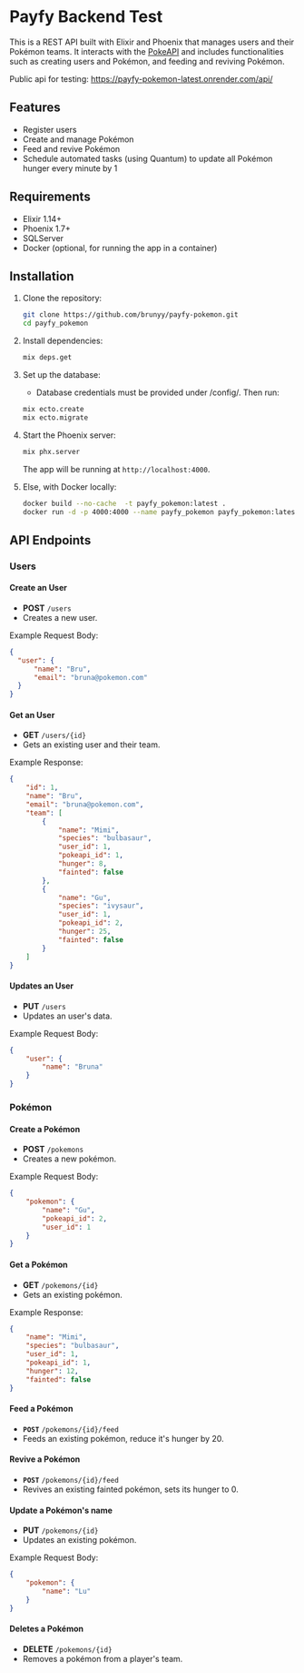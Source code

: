 # Payfy Backend Test

This is a REST API built with Elixir and Phoenix that manages users and their Pokémon teams. It interacts with the [PokeAPI](https://pokeapi.co/) and includes functionalities such as creating users and Pokémon, and feeding and reviving Pokémon.

Public api for testing: https://payfy-pokemon-latest.onrender.com/api/

## Features
- Register users
- Create and manage Pokémon
- Feed and revive Pokémon
- Schedule automated tasks (using Quantum) to update all Pokémon hunger every minute by 1

## Requirements
- Elixir 1.14+
- Phoenix 1.7+
- SQLServer
- Docker (optional, for running the app in a container)

## Installation

1. Clone the repository:

    ```bash
    git clone https://github.com/brunyy/payfy-pokemon.git
    cd payfy_pokemon
    ```

2. Install dependencies:

    ```bash
    mix deps.get
    ```

3. Set up the database:
    - Database credentials must be provided under /config/. Then run:

    ```bash
    mix ecto.create
    mix ecto.migrate
    ```

4. Start the Phoenix server:

    ```bash
    mix phx.server
    ```

    The app will be running at `http://localhost:4000`.

5. Else, with Docker locally:
        
      ```bash
      docker build --no-cache  -t payfy_pokemon:latest .
      docker run -d -p 4000:4000 --name payfy_pokemon payfy_pokemon:latest
      ```

## API Endpoints

### Users

#### Create an User
- **POST** `/users`
- Creates a new user.

Example Request Body:
```json
{
  "user": {
      "name": "Bru",
      "email": "bruna@pokemon.com"
  }
}
```

#### Get an User 
- **GET** `/users/{id}`
- Gets an existing user and their team.

Example Response:
```json
{
    "id": 1,
    "name": "Bru",
    "email": "bruna@pokemon.com",
    "team": [
        {
            "name": "Mimi",
            "species": "bulbasaur",
            "user_id": 1,
            "pokeapi_id": 1,
            "hunger": 8,
            "fainted": false
        },
        {
            "name": "Gu",
            "species": "ivysaur",
            "user_id": 1,
            "pokeapi_id": 2,
            "hunger": 25,
            "fainted": false
        }
    ]
}
````

#### Updates an User
- **PUT** `/users`
- Updates an user's data.

Example Request Body:
```json
{
    "user": {
        "name": "Bruna"
    }
}
```

### Pokémon

#### Create a Pokémon
- **POST** `/pokemons`
- Creates a new pokémon.

Example Request Body:
```json
{
    "pokemon": {
        "name": "Gu",
        "pokeapi_id": 2,
        "user_id": 1
    }
}
```

#### Get a Pokémon 
- **GET** `/pokemons/{id}`
- Gets an existing pokémon.

Example Response:
```json
{
    "name": "Mimi",
    "species": "bulbasaur",
    "user_id": 1,
    "pokeapi_id": 1,
    "hunger": 12,
    "fainted": false
}
```

#### Feed a Pokémon 
- **`POST`** `/pokemons/{id}/feed`
- Feeds an existing pokémon, reduce it's hunger by 20.

#### Revive a Pokémon 
- **`POST`** `/pokemons/{id}/feed`
- Revives an existing fainted pokémon, sets its hunger to 0.

#### Update a Pokémon's name
- **PUT** `/pokemons/{id}`
- Updates an existing pokémon.

Example Request Body:
```json
{
    "pokemon": {
        "name": "Lu"
    }
}
``` 

#### Deletes a Pokémon
- **DELETE** `/pokemons/{id}`
- Removes a pokémon from a player's team.





